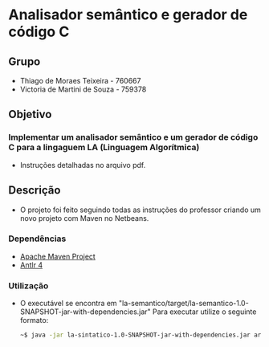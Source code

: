 #   Analisador semântico e gerador de código C

##  Grupo

-   Thiago de Moraes Teixeira    - 760667
-   Victoria de Martini de Souza - 759378

##  Objetivo

### Implementar um analisador semântico e um gerador de código C para a lingaguem LA (Linguagem Algorítmica) 

-   Instruções detalhadas no arquivo pdf.

##  Descrição 

-   O projeto foi feito seguindo todas as instruções do professor criando um novo projeto com Maven no Netbeans.

### Dependências

-   [Apache Maven Project](https://maven.apache.org)
-   [Antlr 4](https://www.antlr.org)

### Utilização

-   O executável se encontra em "la-semantico/target/la-semantico-1.0-SNAPSHOT-jar-with-dependencies.jar"
    Para executar utilize o seguinte formato:
    ```bash
    ~$ java -jar la-sintatico-1.0-SNAPSHOT-jar-with-dependencies.jar arquivoEntrada.txt arquivoSaida.txt
    ```
